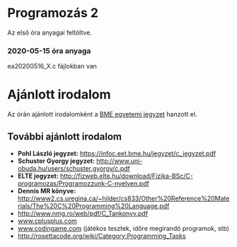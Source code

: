 # Programozás 2

Az első óra anyagai feltöltve.

### 2020-05-15 óra anyaga
ea20200516_X.c fájlokban van

# Ajánlott irodalom
Az órán ajánlott irodalomként a [BME egyetemi jegyzet](https://infoc.eet.bme.hu/jegyzet/c_jegyzet.pdf) hanzott el.


## További ajánlott irodalom
  * **Pohl László jegyzet:** https://infoc.eet.bme.hu/jegyzet/c_jegyzet.pdf
  * **Schuster Gyorgy jegyzet:** http://www.uni-obuda.hu/users/schuster.gyorgy/c.pdf
  * **ELTE jegyzet:** http://fizweb.elte.hu/download/Fizika-BSc/C-programozas/Programozzunk-C-nyelven.pdf
  * **Dennis MR könyve:** http://www2.cs.uregina.ca/~hilder/cs833/Other%20Reference%20Materials/The%20C%20Programming%20Language.pdf
  * http://www.nmg.ro/web/pdf/C_Tankonyv.pdf
  * www.cplusplus.com
  * www.codingame.com (játékos tesztek, időre megírandó programok, stb)
  * http://rosettacode.org/wiki/Category:Programming_Tasks 
